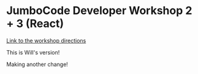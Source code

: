 # JumboCode Developer Workshop 2 + 3 (React) 

[Link to the workshop directions](https://docs.google.com/document/d/1_oI3R_NVM8I7Gaceq41JCF46W_MeknMGeykZsft1GU8/edit?usp=sharing)

This is Will's version!

Making another change!